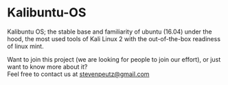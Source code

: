 # Kalibuntu-OS
Kalibuntu OS; the stable base and familiarity of ubuntu (16.04) under the hood, the most used tools of Kali Linux 2 with the out-of-the-box readiness of linux mint.

Want to join this project (we are looking for people to join our effort), or just want to know more about it?<br/>
Feel free to contact us at stevenpeutz@gmail.com
